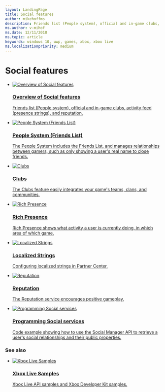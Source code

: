 ```yaml
---
layout: LandingPage
title: Social features
author: mikehoffms
description: Friends list (People system), official and in-game clubs, activity feed (presence strings), and reputation.
ms.author: v-mihof
ms.date: 12/11/2018
ms.topic: article
keywords: windows 10, uwp, games, xbox, xbox live
ms.localizationpriority: medium
---
```


<h1>Social features</h1>

<ul class="cardsF panelContent cols cols2">
    <li>
        <a href="xbox-live-social-platform.md">
            <div class="cardSize">
                <div class="cardPadding">
                    <div class="card">
                        <div class="cardImageOuter">
                            <div class="cardImage">
                                <img src="https://docs.microsoft.com/media/common/i_overview.svg" alt="Overview of Social features" />
                            </div>
                        </div>
                        <div class="cardText">
                            <h3>Overview of Social features</h3>
                            <p>Friends list (People system), official and in-game clubs, activity feed (presence strings), and reputation.</p>
                        </div>
                    </div>
                </div>
            </div>
        </a>
    </li>
    <li>
        <a href="people-system/people-system_nav.md">
            <div class="cardSize">
                <div class="cardPadding">
                    <div class="card">
                        <div class="cardImageOuter">
                            <div class="cardImage">
                                <img src="https://docs.microsoft.com/media/common/i_configure-teams.svg" alt="People System (Friends List)" />
                            </div>
                        </div>
                        <div class="cardText">
                            <h3>People System (Friends List)</h3>
                            <p>The People System includes the Friends List, and manages relationships between gamers, such as only showing a user's real name to close friends.</p>
                        </div>
                    </div>
                </div>
            </div>
        </a>
    </li>
    <li>
        <a href="../features/social/clubs/clubs.md">
            <div class="cardSize">
                <div class="cardPadding">
                    <div class="card">
                        <div class="cardImageOuter">
                            <div class="cardImage">
                                <img src="https://docs.microsoft.com/media/common/i_share.svg" alt="Clubs" />
                            </div>
                        </div>
                        <div class="cardText">
                            <h3>Clubs</h3>
                            <p>The Clubs feature easily integrates your game's teams, clans, and communities.</p>
                        </div>
                    </div>
                </div>
            </div>
        </a>
    </li>
    <li>
        <a href="../features/social/rich-presence/rich-presence_nav.md">
            <div class="cardSize">
                <div class="cardPadding">
                    <div class="card">
                        <div class="cardImageOuter">
                            <div class="cardImage">
                                <img src="https://docs.microsoft.com/media/common/i_preview.svg" alt="Rich Presence" />
                            </div>
                        </div>
                        <div class="cardText">
                            <h3>Rich Presence</h3>
                            <p>Rich Presence shows what activity a user is currently doing, in which area of which game.</p>
                        </div>
                    </div>
                </div>
            </div>
        </a>
    </li>
    <li>
        <a href="../features/social/localized-strings/localized-strings_nav.md">
            <div class="cardSize">
                <div class="cardPadding">
                    <div class="card">
                        <div class="cardImageOuter">
                            <div class="cardImage">
                                <img src="https://docs.microsoft.com/media/common/i_web-color.svg" alt="Localized Strings" />
                            </div>
                        </div>
                        <div class="cardText">
                            <h3>Localized Strings</h3>
                            <p>Configuring localized strings in Partner Center.</p>
                        </div>
                    </div>
                </div>
            </div>
        </a>
    </li>
    <li>
        <a href="people-system/reputation_nav.md">
            <div class="cardSize">
                <div class="cardPadding">
                    <div class="card">
                        <div class="cardImageOuter">
                            <div class="cardImage">
                                <img src="https://docs.microsoft.com/media/common/i_feedback.svg" alt="Reputation" />
                            </div>
                        </div>
                        <div class="cardText">
                            <h3>Reputation</h3>
                            <p>The Reputation service encourages positive gameplay.</p>
                        </div>
                    </div>
                </div>
            </div>
        </a>
    </li>
    <li>
        <a href="people-system/programming-social-services.md">
            <div class="cardSize">
                <div class="cardPadding">
                    <div class="card">
                        <div class="cardImageOuter">
                            <div class="cardImage">
                                <img src="https://docs.microsoft.com/media/common/i_code-blocks.svg" alt="Programming Social services" />
                            </div>
                        </div>
                        <div class="cardText">
                            <h3>Programming Social services</h3>
                            <p>Code example showing how to use the Social Manager API to retrieve a user's social relationships and their public properties.</p>
                        </div>
                    </div>
                </div>
            </div>
        </a>
    </li>
</ul>


### See also

<ul class="cardsF panelContent cols cols2">
    <li>
        <a href="../samples.md">
            <div class="cardSize">
                <div class="cardPadding">
                    <div class="card">
                        <div class="cardImageOuter">
                            <div class="cardImage">
                                <img src="https://docs.microsoft.com/media/common/i_download-generic.svg" alt="Xbox Live Samples"/>
                            </div>
                        </div>
                        <div class="cardText">
                            <h3>Xbox Live Samples</h3>
                            <p>Xbox Live API samples and Xbox Developer Kit samples.</p>
                        </div>
                    </div>
                </div>
            </div>
        </a>
    </li>
</ul>
